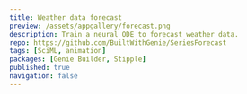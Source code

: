 ```yaml
---
title: Weather data forecast
preview: /assets/appgallery/forecast.png
description: Train a neural ODE to forecast weather data.
repo: https://github.com/BuiltWithGenie/SeriesForecast
tags: [SciML, animation]
packages: [Genie Builder, Stipple]
published: true
navigation: false
---
```

